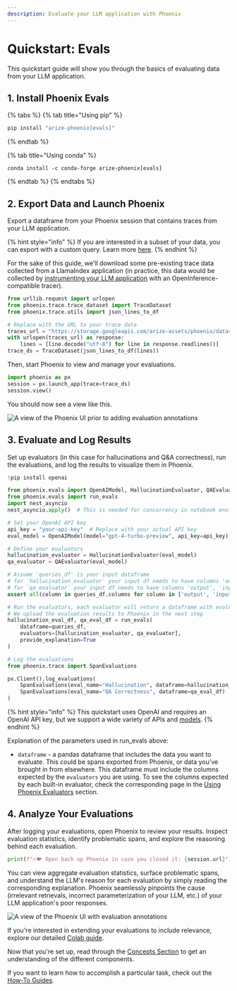 ```yaml
---
description: Evaluate your LLM application with Phoenix
---
```


# Quickstart: Evals

This quickstart guide will show you through the basics of evaluating data from your LLM application.

## 1. Install Phoenix Evals

{% tabs %}
{% tab title="Using pip" %}
```python
pip install "arize-phoenix[evals]"
```
{% endtab %}

{% tab title="Using conda" %}
```git
conda install -c conda-forge arize-phoenix[evals]
```
{% endtab %}
{% endtabs %}

## 2. Export Data and Launch Phoenix

Export a dataframe from your Phoenix session that contains traces from your LLM application.

{% hint style="info" %}
If you are interested in a subset of your data, you can export with a custom query. Learn more [here](../tracing/how-to-tracing/extract-data-from-spans.md).
{% endhint %}

For the sake of this guide, we'll download some pre-existing trace data collected from a LlamaIndex application (in practice, this data would be collected by [instrumenting your LLM application](../tracing/quckstart-tracing.md) with an OpenInference-compatible tracer).

```python
from urllib.request import urlopen
from phoenix.trace.trace_dataset import TraceDataset
from phoenix.trace.utils import json_lines_to_df

# Replace with the URL to your trace data
traces_url = "https://storage.googleapis.com/arize-assets/phoenix/datasets/unstructured/llm/context-retrieval/trace.jsonl"
with urlopen(traces_url) as response:
    lines = [line.decode("utf-8") for line in response.readlines()]
trace_ds = TraceDataset(json_lines_to_df(lines))
```

Then, start Phoenix to view and manage your evaluations.

```python
import phoenix as px
session = px.launch_app(trace=trace_ds)
session.view()
```

You should now see a view like this.

![A view of the Phoenix UI prior to adding evaluation annotations](https://storage.googleapis.com/arize-assets/phoenix/assets/docs/notebooks/evals/traces\_without\_evaluation\_annotations.png)

## 3. Evaluate and Log Results

Set up evaluators (in this case for hallucinations and Q\&A correctness), run the evaluations, and log the results to visualize them in Phoenix.

```python
!pip install openai

from phoenix.evals import OpenAIModel, HallucinationEvaluator, QAEvaluator
from phoenix.evals import run_evals
import nest_asyncio
nest_asyncio.apply()  # This is needed for concurrency in notebook environments

# Set your OpenAI API key
api_key = "your-api-key"  # Replace with your actual API key
eval_model = OpenAIModel(model="gpt-4-turbo-preview", api_key=api_key)

# Define your evaluators
hallucination_evaluator = HallucinationEvaluator(eval_model)
qa_evaluator = QAEvaluator(eval_model)

# Assume 'queries_df' is your input dataframe 
# for `hallucination_evaluator` your input df needs to have columns 'output', 'input', 'context'
# for `qa_evaluator` your input df needs to have columns 'output', 'input', 'reference'
assert all(column in queries_df.columns for column in ['output', 'input', 'context', 'reference'])

# Run the evaluators, each evaluator will return a dataframe with evaluation results
# We upload the evaluation results to Phoenix in the next step
hallucination_eval_df, qa_eval_df = run_evals(
    dataframe=queries_df,
    evaluators=[hallucination_evaluator, qa_evaluator],
    provide_explanation=True
)

# Log the evaluations
from phoenix.trace import SpanEvaluations

px.Client().log_evaluations(
    SpanEvaluations(eval_name="Hallucination", dataframe=hallucination_eval_df),
    SpanEvaluations(eval_name="QA Correctness", dataframe=qa_eval_df)
)
```

{% hint style="info" %}
This quickstart uses OpenAI and requires an OpenAI API key, but we support a wide variety of APIs and [models](../api/evaluation-models.md).
{% endhint %}

Explanation of the parameters used in run\_evals above:

* `dataframe` - a pandas dataframe that includes the data you want to evaluate. This could be spans exported from Phoenix, or data you've brought in from elsewhere. This dataframe must include the columns expected by the `evaluators` you are using. To see the columns expected by each built-in evaluator, check the corresponding page in the [Using Phoenix Evaluators](../evaluation/how-to-evals/running-pre-tested-evals/) section.

## 4. Analyze Your Evaluations

After logging your evaluations, open Phoenix to review your results. Inspect evaluation statistics, identify problematic spans, and explore the reasoning behind each evaluation.

```python
print(f"🔥🐦 Open back up Phoenix in case you closed it: {session.url}")
```

You can view aggregate evaluation statistics, surface problematic spans, and understand the LLM's reason for each evaluation by simply reading the corresponding explanation. Phoenix seamlessly pinpoints the cause (irrelevant retrievals, incorrect parameterization of your LLM, etc.) of your LLM application's poor responses.

![A view of the Phoenix UI with evaluation annotations](https://storage.googleapis.com/arize-assets/phoenix/assets/docs/notebooks/evals/traces\_with\_evaluation\_annotations.png)

If you're interested in extending your evaluations to include relevance, explore our detailed [Colab guide](https://colab.research.google.com/).

Now that you're set up, read through the [Concepts Section](https://docs.arize.com/phoenix/evaluation/concepts-evals) to get an understanding of the different components.

If you want to learn how to accomplish a particular task, check out the [How-To Guides](https://docs.arize.com/phoenix/evaluation/how-to-evals).
